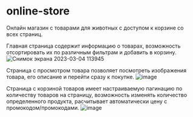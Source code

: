 # online-store

Онлайн магазин с товарами для животных с доступом к корзине со всех страниц.

Главная страница содержит информацию о товарах, возможность отсортировать их по различным фильтрам и добавить в корзину.
![Снимок экрана 2023-03-04 113945](https://github.com/Parazakatafanny/online-store/assets/28781288/d595b718-913b-4e33-8f41-3a5bae3754c2)

Страница с просмотром товара позволяет посмотреть изображения товара, его описание и перейти сразу к покупке.
![image](https://github.com/Parazakatafanny/online-store/assets/28781288/09b092a8-b082-424f-a437-13caab1d54dd)

Страница с корзиной товаров имеет настраиваемую пагинацию по количеству товаров на страницу, возможность изменять количество определенного продукта, расчитывает автоматически цену с промокодом/промокодами.
![image](https://github.com/Parazakatafanny/online-store/assets/28781288/6cf9543c-5aa8-4ab9-a6e0-1706f04e1422)
